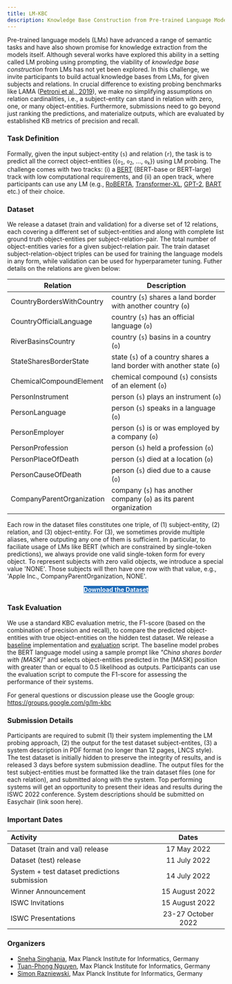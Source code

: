```yaml
---
title: LM-KBC
description: Knowledge Base Construction from Pre-trained Language Models
---
```


Pre-trained language models (LMs) have advanced a range of semantic tasks and have also shown promise for knowledge extraction from the models itself. Although several works have explored this ability in a setting called LM probing using prompting, the viability of _knowledge base construction_ from LMs has not yet been explored. In this challenge, we invite participants to build actual knowledge bases from LMs, for given subjects and relations. In crucial difference to existing probing benchmarks like LAMA (<a href="https://arxiv.org/pdf/1909.01066.pdf" target="_blank">Petroni et al., 2019</a>), we make no simplifying assumptions on relation cardinalities, i.e., a subject-entity can stand in relation with zero, one, or many object-entities. Furthermore, submissions need to go beyond just ranking the predictions, and materialize outputs, which are evaluated by established KB metrics of precision and recall.

### Task Definition

Formally, given the input subject-entity (`s`) and relation (`r`), the task is to predict all the correct object-entities ({<code>o<sub>1</sub></code>, <code>o<sub>2</sub></code>, ..., <code>o<sub>k</sub></code>}) using LM probing. The challenge comes with two tracks: (i) a <a href="https://aclanthology.org/N19-1423/" target="_blank">BERT</a> (BERT-base or BERT-large) track with low computational requirements, and (ii) an open track, where participants can use any LM (e.g., <a href="https://arxiv.org/pdf/1907.11692.pdf" target="blank">RoBERTA</a>, <a href="https://arxiv.org/pdf/1901.02860.pdf" target="blank">Transformer-XL</a>, <a href="https://d4mucfpksywv.cloudfront.net/better-language-models/language-models.pdf" target="_blank">GPT-2</a>, <a href="https://arxiv.org/pdf/1910.13461.pdf" target="blank">BART</a> etc.) of their choice.

### Dataset

We release a dataset (train and validation) for a diverse set of 12 relations, each covering a different set of subject-entities and along with complete list ground truth object-entities per subject-relation-pair. The total number of object-entities varies for a given subject-relation pair. The train dataset subject-relation-object triples can be used for training the language models in any form, while validation can be used for hyperparameter tuning. Futher details on the relations are given below:

 **Relation**     | **Description**
---------------------------|------------------------------------------------------------------------
 CountryBordersWithCountry | country (`s`) shares a land border with another country (`o`)
 CountryOfficialLanguage   | country (`s`) has an official language (`o`)
 RiverBasinsCountry        | country (`s`) basins in a country (`o`)
 StateSharesBorderState    | state (`s`) of a country shares a land border with another state (`o`)
 ChemicalCompoundElement   | chemical compound (`s`) consists of an element (`o`)
 PersonInstrument          | person (`s`) plays an instrument (`o`)
 PersonLanguage            | person (`s`) speaks in a language (`o`)
 PersonEmployer            | person (`s`) is or was employed by a company (`o`)
 PersonProfession          | person (`s`) held a profession (`o`)
 PersonPlaceOfDeath        | person (`s`) died at a location (`o`)
 PersonCauseOfDeath        | person (`s`) died due to a cause (`o`)
 CompanyParentOrganization | company (`s`) has another company (`o`) as its parent organization

Each row in the dataset files constitutes one triple, of (1) subject-entity, (2) relation, and (3) object-entity. For (3), we sometimes provide multiple aliases, where outputing any one of them is sufficient. In particular, to faciliate usage of LMs like BERT (which are constrained by single-token predictions), we always provide one valid single-token form for every object.
To represent subjects with zero valid objects, we introduce a special value 'NONE'. Those subjects will then have one row with that value, e.g., 'Apple Inc., CompanyParentOrganization, NONE'.

<div style="text-align:center;">
 <a href="https://github.com/lm-kbc/lm-kbc.github.io/blob/main/dataset" 
    target="_blank"
    class="btn"
    style="background-color:#1e6bb8;color:#ffffff;">
  <strong>
   Download the Dataset
   </strong>
 </a>
</div>

### Task Evaluation

We use a standard KBC evaluation metric, the F1-score (based on the combination of precision and recall), to compare the predicted object-entities with true object-entities on the hidden test dataset. We release a <a href="/models/bert.py">baseline</a> implementation and <a href="/evaluation.py">evaluation</a> script. The baseline model probes the BERT language model using a sample prompt like _"China shares border with \[MASK\]"_ and selects object-entities predicted in the \[MASK\] position with greater than or equal to 0.5 likelihood as outputs. Participants can use the evaluation script to compute the F1-score for assessing the performance of their systems.

For general questions or discussion please use the Google group: <a href="https://groups.google.com/g/lm-kbc" target="_blank">https://groups.google.com/g/lm-kbc</a>

### Submission Details

Participants are required to submit (1) their system implementing the LM probing approach, (2) the output for the test dataset subject-entites, (3) a system description in PDF format (no longer than 12 pages, LNCS style). The test dataset is initially hidden to preserve the integrity of results, and is released 3 days before system submission deadline. The output files for the test subject-entities must be formatted like the train dataset files (one for each relation), and submitted along with the system. Top performing systems will get an opportunity to present their ideas and results during the ISWC 2022 conference. System descriptions should be submitted on Easychair (link soon here).

### Important Dates

| Activity | Dates |
|:---|:---:|
| Dataset (train and val) release    | 17 May 2022         |
| Dataset (test) release             | 11 July 2022        |
| System + test dataset predictions submission         | 14 July 2022        |
| Winner Announcement                | 15 August 2022      |
| ISWC Invitations                   | 15 August 2022      |
| ISWC Presentations                 | 23-27 October 2022  |

### Organizers

- <a href="https://people.mpi-inf.mpg.de/~ssinghan/" target="_blank">Sneha Singhania</a>, Max Planck Institute for Informatics, Germany
- <a href="https://www.tuan-phong.com/" target="_blank">Tuan-Phong Nguyen</a>, Max Planck Institute for Informatics, Germany
- <a href="http://simonrazniewski.com/" target="_blank">Simon Razniewski</a>, Max Planck Institute for Informatics, Germany
